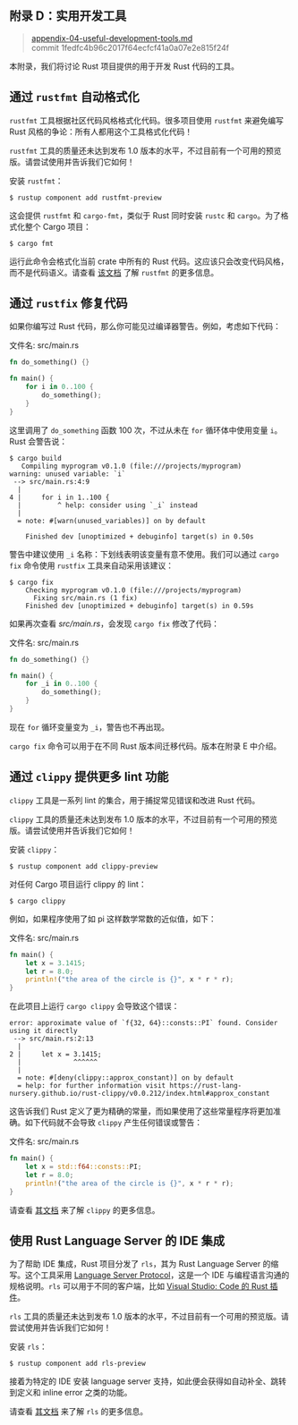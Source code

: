## 附录 D：实用开发工具

> [appendix-04-useful-development-tools.md](https://github.com/rust-lang/book/blob/master/src/appendix-04-useful-development-tools.md)
> <br />
> commit 1fedfc4b96c2017f64ecfcf41a0a07e2e815f24f

本附录，我们将讨论 Rust 项目提供的用于开发 Rust 代码的工具。

## 通过 `rustfmt` 自动格式化

`rustfmt` 工具根据社区代码风格格式化代码。很多项目使用 `rustfmt` 来避免编写 Rust 风格的争论：所有人都用这个工具格式化代码！

`rustfmt` 工具的质量还未达到发布 1.0 版本的水平，不过目前有一个可用的预览版。请尝试使用并告诉我们它如何！

安装 `rustfmt`：

```text
$ rustup component add rustfmt-preview
```

这会提供 `rustfmt` 和 `cargo-fmt`，类似于 Rust 同时安装 `rustc` 和 `cargo`。为了格式化整个 Cargo 项目：

```text
$ cargo fmt
```

运行此命令会格式化当前 crate 中所有的 Rust 代码。这应该只会改变代码风格，而不是代码语义。请查看 [该文档][rustfmt] 了解 `rustfmt` 的更多信息。

[rustfmt]: https://github.com/rust-lang-nursery/rustfmt

## 通过 `rustfix` 修复代码

如果你编写过 Rust 代码，那么你可能见过编译器警告。例如，考虑如下代码：

<span class="filename">文件名: src/main.rs</span>

```rust
fn do_something() {}

fn main() {
    for i in 0..100 {
        do_something();
    }
}
```

这里调用了 `do_something` 函数 100 次，不过从未在 `for` 循环体中使用变量 `i`。Rust 会警告说：

```text
$ cargo build
   Compiling myprogram v0.1.0 (file:///projects/myprogram)
warning: unused variable: `i`
 --> src/main.rs:4:9
  |
4 |     for i in 1..100 {
  |         ^ help: consider using `_i` instead
  |
  = note: #[warn(unused_variables)] on by default

    Finished dev [unoptimized + debuginfo] target(s) in 0.50s
```

警告中建议使用 `_i` 名称：下划线表明该变量有意不使用。我们可以通过 `cargo fix` 命令使用 `rustfix` 工具来自动采用该建议：

```text
$ cargo fix
    Checking myprogram v0.1.0 (file:///projects/myprogram)
      Fixing src/main.rs (1 fix)
    Finished dev [unoptimized + debuginfo] target(s) in 0.59s
```

如果再次查看 *src/main.rs*，会发现 `cargo fix` 修改了代码：

<span class="filename">文件名: src/main.rs</span>

```rust
fn do_something() {}

fn main() {
    for _i in 0..100 {
        do_something();
    }
}
```

现在 `for` 循环变量变为 `_i`，警告也不再出现。

`cargo fix` 命令可以用于在不同 Rust 版本间迁移代码。版本在附录 E 中介绍。

## 通过 `clippy` 提供更多 lint 功能

`clippy` 工具是一系列 lint 的集合，用于捕捉常见错误和改进 Rust 代码。

`clippy` 工具的质量还未达到发布 1.0 版本的水平，不过目前有一个可用的预览版。请尝试使用并告诉我们它如何！

安装 `clippy`：

```text
$ rustup component add clippy-preview
```

对任何 Cargo 项目运行 clippy 的 lint：

```text
$ cargo clippy
```

例如，如果程序使用了如 pi 这样数学常数的近似值，如下：

<span class="filename">文件名: src/main.rs</span>

```rust
fn main() {
    let x = 3.1415;
    let r = 8.0;
    println!("the area of the circle is {}", x * r * r);
}
```

在此项目上运行 `cargo clippy` 会导致这个错误：

```text
error: approximate value of `f{32, 64}::consts::PI` found. Consider using it directly
 --> src/main.rs:2:13
  |
2 |     let x = 3.1415;
  |             ^^^^^^
  |
  = note: #[deny(clippy::approx_constant)] on by default
  = help: for further information visit https://rust-lang-nursery.github.io/rust-clippy/v0.0.212/index.html#approx_constant
```

这告诉我们 Rust 定义了更为精确的常量，而如果使用了这些常量程序将更加准确。如下代码就不会导致 `clippy` 产生任何错误或警告：

<span class="filename">文件名: src/main.rs</span>

```rust
fn main() {
    let x = std::f64::consts::PI;
    let r = 8.0;
    println!("the area of the circle is {}", x * r * r);
}
```

请查看 [其文档][clippy] 来了解 `clippy` 的更多信息。

[clippy]: https://github.com/rust-lang-nursery/rust-clippy

## 使用 Rust Language Server 的 IDE 集成

为了帮助 IDE 集成，Rust 项目分发了 `rls`，其为 Rust Language Server 的缩写。这个工具采用 [Language Server Protocol][lsp]，这是一个 IDE 与编程语言沟通的规格说明。`rls` 可以用于不同的客户端，比如 [Visual Studio: Code 的 Rust 插件][vscode]。

[lsp]: http://langserver.org/
[vscode]: https://marketplace.visualstudio.com/items?itemName=rust-lang.rust

`rls` 工具的质量还未达到发布 1.0 版本的水平，不过目前有一个可用的预览版。请尝试使用并告诉我们它如何！

安装 `rls`：

```text
$ rustup component add rls-preview
```

接着为特定的 IDE 安装 language server 支持，如此便会获得如自动补全、跳转到定义和 inline error 之类的功能。

请查看 [其文档][rls] 来了解 `rls` 的更多信息。

[rls]: https://github.com/rust-lang-nursery/rls